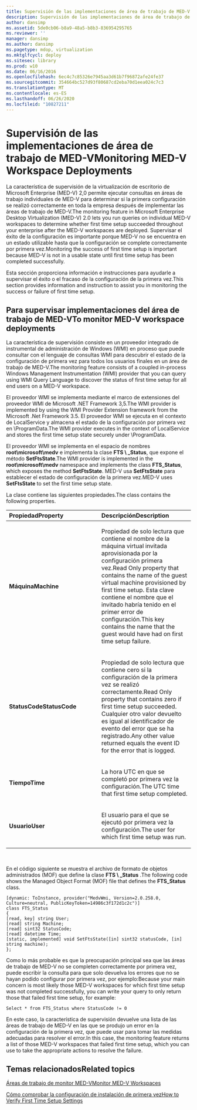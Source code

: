 ```yaml
---
title: Supervisión de las implementaciones de área de trabajo de MED-V
description: Supervisión de las implementaciones de área de trabajo de MED-V
author: dansimp
ms.assetid: 5de0cb06-b8a9-48a5-b8b3-836954295765
ms.reviewer: ''
manager: dansimp
ms.author: dansimp
ms.pagetype: mdop, virtualization
ms.mktglfcycl: deploy
ms.sitesec: library
ms.prod: w10
ms.date: 06/16/2016
ms.openlocfilehash: 6ec4c7c85326e7945aa3d61b7f96872afe24fe37
ms.sourcegitcommit: 354664bc527d93f80687cd2eba70d1eea024c7c3
ms.translationtype: MT
ms.contentlocale: es-ES
ms.lasthandoff: 06/26/2020
ms.locfileid: "10827211"
---
```

# <span data-ttu-id="98cd6-103">Supervisión de las implementaciones de área de trabajo de MED-V</span><span class="sxs-lookup"><span data-stu-id="98cd6-103">Monitoring MED-V Workspace Deployments</span></span>


<span data-ttu-id="98cd6-104">La característica de supervisión de la virtualización de escritorio de Microsoft Enterprise (MED-V) 2,0 permite ejecutar consultas en áreas de trabajo individuales de MED-V para determinar si la primera configuración se realizó correctamente en toda la empresa después de implementar las áreas de trabajo de MED-V.</span><span class="sxs-lookup"><span data-stu-id="98cd6-104">The monitoring feature in Microsoft Enterprise Desktop Virtualization (MED-V) 2.0 lets you run queries on individual MED-V workspaces to determine whether first time setup succeeded throughout your enterprise after the MED-V workspaces are deployed.</span></span> <span data-ttu-id="98cd6-105">Supervisar el éxito de la configuración es importante porque MED-V no se encuentra en un estado utilizable hasta que la configuración se complete correctamente por primera vez.</span><span class="sxs-lookup"><span data-stu-id="98cd6-105">Monitoring the success of first time setup is important because MED-V is not in a usable state until first time setup has been completed successfully.</span></span>

<span data-ttu-id="98cd6-106">Esta sección proporciona información e instrucciones para ayudarle a supervisar el éxito o el fracaso de la configuración de la primera vez.</span><span class="sxs-lookup"><span data-stu-id="98cd6-106">This section provides information and instruction to assist you in monitoring the success or failure of first time setup.</span></span>

## <span data-ttu-id="98cd6-107">Para supervisar implementaciones del área de trabajo de MED-V</span><span class="sxs-lookup"><span data-stu-id="98cd6-107">To monitor MED-V workspace deployments</span></span>


<span data-ttu-id="98cd6-108">La característica de supervisión consiste en un proveedor integrado de instrumental de administración de Windows (WMI) en proceso que puede consultar con el lenguaje de consultas WMI para descubrir el estado de la configuración de primera vez para todos los usuarios finales en un área de trabajo de MED-V.</span><span class="sxs-lookup"><span data-stu-id="98cd6-108">The monitoring feature consists of a coupled in-process Windows Management Instrumentation (WMI) provider that you can query using WMI Query Language to discover the status of first time setup for all end users on a MED-V workspace.</span></span>

<span data-ttu-id="98cd6-109">El proveedor WMI se implementa mediante el marco de extensiones del proveedor WMI de Microsoft .NET Framework 3,5.</span><span class="sxs-lookup"><span data-stu-id="98cd6-109">The WMI provider is implemented by using the WMI Provider Extension framework from the Microsoft .Net Framework 3.5.</span></span> <span data-ttu-id="98cd6-110">El proveedor WMI se ejecuta en el contexto de LocalService y almacena el estado de la configuración por primera vez en \\ProgramData.</span><span class="sxs-lookup"><span data-stu-id="98cd6-110">The WMI provider executes in the context of LocalService and stores the first time setup state securely under \\ProgramData.</span></span>

<span data-ttu-id="98cd6-111">El proveedor WMI se implementa en el espacio de nombres **root\\microsoft\\medv** e implementa la clase **FTS \ _Status**, que expone el método **SetFtsState**.</span><span class="sxs-lookup"><span data-stu-id="98cd6-111">The WMI provider is implemented in the **root\\microsoft\\medv** namespace and implements the class **FTS\_Status**, which exposes the method **SetFtsState**.</span></span> <span data-ttu-id="98cd6-112">MED-V usa **SetFtsState** para establecer el estado de configuración de la primera vez.</span><span class="sxs-lookup"><span data-stu-id="98cd6-112">MED-V uses **SetFtsState** to set the first time setup state.</span></span>

<span data-ttu-id="98cd6-113">La clase contiene las siguientes propiedades.</span><span class="sxs-lookup"><span data-stu-id="98cd6-113">The class contains the following properties.</span></span>

<table>
<colgroup>
<col width="50%" />
<col width="50%" />
</colgroup>
<thead>
<tr class="header">
<th align="left"><span data-ttu-id="98cd6-114">Propiedad</span><span class="sxs-lookup"><span data-stu-id="98cd6-114">Property</span></span></th>
<th align="left"><span data-ttu-id="98cd6-115">Descripción</span><span class="sxs-lookup"><span data-stu-id="98cd6-115">Description</span></span></th>
</tr>
</thead>
<tbody>
<tr class="odd">
<td align="left"><p><strong><span data-ttu-id="98cd6-116">Máquina</span><span class="sxs-lookup"><span data-stu-id="98cd6-116">Machine</span></span></strong></p></td>
<td align="left"><p><strong><span data-ttu-id="98cd6-117"></strong>Propiedad de solo lectura que contiene el nombre de la máquina virtual invitada aprovisionada por la configuración primera vez.</span><span class="sxs-lookup"><span data-stu-id="98cd6-117">Read Only</strong> property that contains the name of the guest virtual machine provisioned by first time setup.</span></span> <span data-ttu-id="98cd6-118">Esta clave contiene el nombre que el invitado habría tenido en el primer error de configuración.</span><span class="sxs-lookup"><span data-stu-id="98cd6-118">This key contains the name that the guest would have had on first time setup failure.</span></span></p></td>
</tr>
<tr class="even">
<td align="left"><p><strong><span data-ttu-id="98cd6-119">StatusCode</span><span class="sxs-lookup"><span data-stu-id="98cd6-119">StatusCode</span></span></strong></p></td>
<td align="left"><p><strong><span data-ttu-id="98cd6-120"></strong>Propiedad de solo lectura que contiene cero si la configuración de la primera vez se realizó correctamente.</span><span class="sxs-lookup"><span data-stu-id="98cd6-120">Read Only</strong> property that contains zero if first time setup succeeded.</span></span> <span data-ttu-id="98cd6-121">Cualquier otro valor devuelto es igual al identificador de evento del error que se ha registrado.</span><span class="sxs-lookup"><span data-stu-id="98cd6-121">Any other value returned equals the event ID for the error that is logged.</span></span></p></td>
</tr>
<tr class="odd">
<td align="left"><p><strong><span data-ttu-id="98cd6-122">Tiempo</span><span class="sxs-lookup"><span data-stu-id="98cd6-122">Time</span></span></strong></p></td>
<td align="left"><p><span data-ttu-id="98cd6-123">La hora UTC en que se completó por primera vez la configuración.</span><span class="sxs-lookup"><span data-stu-id="98cd6-123">The UTC time that first time setup completed.</span></span></p></td>
</tr>
<tr class="even">
<td align="left"><p><strong><span data-ttu-id="98cd6-124">Usuario</span><span class="sxs-lookup"><span data-stu-id="98cd6-124">User</span></span></strong></p></td>
<td align="left"><p><span data-ttu-id="98cd6-125">El usuario para el que se ejecutó por primera vez la configuración.</span><span class="sxs-lookup"><span data-stu-id="98cd6-125">The user for which first time setup was run.</span></span></p></td>
</tr>
</tbody>
</table>

 

<span data-ttu-id="98cd6-126">En el código siguiente se muestra el archivo de formato de objetos administrados (MOF) que define la clase **FTS \ _Status** .</span><span class="sxs-lookup"><span data-stu-id="98cd6-126">The following code shows the Managed Object Format (MOF) file that defines the **FTS\_Status** class.</span></span>

``` syntax
[dynamic: ToInstance, provider("MedvWmi, Version=2.0.258.0, Culture=neutral, PublicKeyToken=14986c3f172d1c2c")]
class FTS_Status
{
[read, key] string User;
[read] string Machine;
[read] sint32 StatusCode;
[read] datetime Time;
[static, implemented] void SetFtsState([in] sint32 statusCode, [in] string machine);
};
```

<span data-ttu-id="98cd6-127">Como lo más probable es que la preocupación principal sea que las áreas de trabajo de MED-V no se completen correctamente por primera vez, puede escribir la consulta para que solo devuelva los errores que no se hayan podido configurar por primera vez, por ejemplo:</span><span class="sxs-lookup"><span data-stu-id="98cd6-127">Because your main concern is most likely those MED-V workspaces for which first time setup was not completed successfully, you can write your query to only return those that failed first time setup, for example:</span></span>

``` syntax
Select * from FTS_Status where StatusCode != 0
```

<span data-ttu-id="98cd6-128">En este caso, la característica de supervisión devuelve una lista de las áreas de trabajo de MED-V en las que se produjo un error en la configuración de la primera vez, que puede usar para tomar las medidas adecuadas para resolver el error.</span><span class="sxs-lookup"><span data-stu-id="98cd6-128">In this case, the monitoring feature returns a list of those MED-V workspaces that failed first time setup, which you can use to take the appropriate actions to resolve the failure.</span></span>

## <span data-ttu-id="98cd6-129">Temas relacionados</span><span class="sxs-lookup"><span data-stu-id="98cd6-129">Related topics</span></span>


[<span data-ttu-id="98cd6-130">Áreas de trabajo de monitor MED-V</span><span class="sxs-lookup"><span data-stu-id="98cd6-130">Monitor MED-V Workspaces</span></span>](monitor-med-v-workspaces.md)

[<span data-ttu-id="98cd6-131">Cómo comprobar la configuración de instalación de primera vez</span><span class="sxs-lookup"><span data-stu-id="98cd6-131">How to Verify First Time Setup Settings</span></span>](how-to-verify-first-time-setup-settings.md)

 

 





